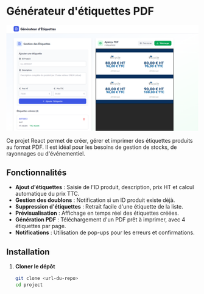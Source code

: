 # Générateur d'étiquettes PDF

![Aperçu du projet](img.png)

Ce projet React permet de créer, gérer et imprimer des étiquettes produits au format PDF. Il est idéal pour les besoins de gestion de stocks, de rayonnages ou d'événementiel.

## Fonctionnalités

- **Ajout d'étiquettes** : Saisie de l'ID produit, description, prix HT et calcul automatique du prix TTC.
- **Gestion des doublons** : Notification si un ID produit existe déjà.
- **Suppression d'étiquettes** : Retrait facile d'une étiquette de la liste.
- **Prévisualisation** : Affichage en temps réel des étiquettes créées.
- **Génération PDF** : Téléchargement d'un PDF prêt à imprimer, avec 4 étiquettes par page.
- **Notifications** : Utilisation de pop-ups pour les erreurs et confirmations.

## Installation

1. **Cloner le dépôt**
   ```bash
   git clone <url-du-repo>
   cd project
